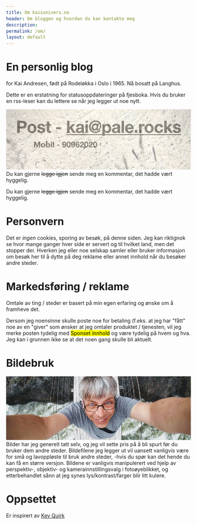 ```yaml
---
title: Om kaisunivers.no
header: Om bloggen og hvordan du kan kontakte meg
description:
permalink: /om/
layout: default
---
```


# En personlig blog

for Kai Andresen, født på Rodeløkka i Oslo i 1965. Nå bosatt på Langhus.

Dette er en erstatning for statusoppdateringer på fjesboka. Hvis du bruker en rss-leser kan du lettere se når jeg legger ut noe nytt.

![skriv i dag](/assets/images/meg-hvordankontakte.jpg)Du kan gjerne ~~legge igjen~~  sende meg en kommentar, det hadde vært hyggelig. 

Du kan gjerne ~~legge igjen~~  sende meg en kommentar, det hadde vært hyggelig. 

# Personvern

Det er _ingen_ cookies, sporing av besøk, på denne siden. Jeg kan riktignok se hvor mange ganger hver side er servert og til hvilket land, men det stopper der. Hverken jeg eller noe selskap samler eller bruker informasjon om besøk her til å dytte på deg reklame eller annet innhold når du besøker andre steder.

# Markedsføring / reklame

Omtale av ting / steder er basert på min egen erfaring og ønske om å framheve det. 

Dersom jeg noensinne skulle poste noe for betaling (f.eks. at jeg har "fått" noe av en "giver" som ønsker at jeg omtaler produktet / tjenesten, vil jeg merke posten tydelig med <mark>Sponset innhold</mark> og være tydelig på hvem og hva.  Jeg kan i grunnen ikke se at det noen gang skulle bli aktuelt. 

# Bildebruk

![Selvportrett over elv i juv, Modum Bad, mai 2017](/assets/images/meg-over-avgrunnen---omsider.jpg)  Bilder har jeg generelt tatt selv, og jeg vil sette pris på å bli spurt før du bruker dem andre steder. Bildefilene jeg legger ut vil uansett vanligvis være for små og lavoppløste til bruk andre steder, -hvis du spør kan det hende du kan få en større versjon. Bildene er vanligvis manipulerert ved hjelp av perspektiv-, objektiv- og kamerainnstillingsvalg i fotoøyeblikket, og etterbehandlet sånn at jeg synes lys/kontrast/farger blir litt kulere. 

# Oppsettet

Er inspirert av [Kev Quirk](https://kevq.uk/how-to-build-jekyll-site-simple-css/#h-prerequisites)
